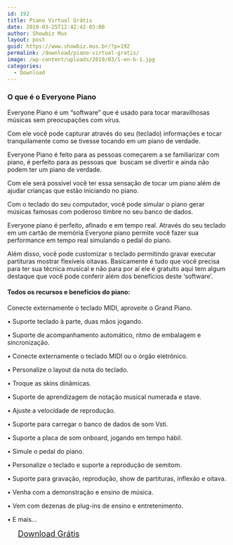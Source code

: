 ```yaml
---
id: 192
title: Piano Virtual Grátis
date: 2019-03-25T12:42:42-03:00
author: Showbiz Mus
layout: post
guid: https://www.showbiz.mus.br/?p=192
permalink: /download/piano-virtual-gratis/
image: /wp-content/uploads/2019/03/1-en-b-1.jpg
categories:
  - Download
---
```

### O que é o Everyone Piano

Everyone Piano é um “software” que é usado para tocar maravilhosas músicas sem preocupações com vírus.  


Com ele você pode capturar através do seu (teclado) informações e tocar tranquilamente como se tivesse tocando em um piano de verdade.  


Everyone Piano é feito para as pessoas começarem a se familiarizar com piano, é perfeito para as pessoas que &nbsp;buscam se divertir e ainda não podem ter um piano de verdade.  


Com ele será possível você ter essa sensação de tocar um piano além de ajudar crianças que estão iniciando no piano.  
<figure class="wp-block-embed-youtube wp-block-embed is-type-video is-provider-youtube wp-embed-aspect-16-9 wp-has-aspect-ratio">

<div class="wp-block-embed__wrapper">
  <div class="ast-oembed-container">
  </div>
</div></figure> 

Com o teclado do seu computador, você pode simular o piano gerar músicas famosas com poderoso timbre no seu banco de dados.  


Everyone piano é perfeito, afinado e em tempo real. Através do seu teclado em um cartão de memória Everyone piano permite você fazer sua performance em tempo real simulando o pedal do piano.  


Além disso, você pode customizar o teclado permitindo gravar executar partituras mostrar flexíveis oitavas. Basicamente é tudo que você precisa para ter sua técnica musical e não para por aí ele é gratuito aqui tem algum destaque que você pode conferir além dos benefícios deste ‘software’.  


#### **Todos os recursos e benefícios do piano:**

Conecte externamente o teclado MIDI, aproveite o Grand Piano.  


• Suporte teclado à parte, duas mãos jogando.  


• Suporte de acompanhamento automático, ritmo de embalagem e sincronização.  


• Conecte externamente o teclado MIDI ou o órgão eletrônico.  


• Personalize o layout da nota do teclado.  


• Troque as skins dinâmicas.  


• Suporte de aprendizagem de notação musical numerada e stave.  


• Ajuste a velocidade de reprodução.  


• Suporte para carregar o banco de dados de som Vsti.  


• Suporte a placa de som onboard, jogando em tempo hábil.  


• Simule o pedal do piano.  


• Personalize o teclado e suporte a reprodução de semitom.  


• Suporte para gravação, reprodução, show de partituras, inflexão e oitava.  


• Venha com a demonstração e ensino de música.  


• Vem com dezenas de plug-ins de ensino e entretenimento.  


• E mais&#8230;

<div id="wp-block-themeisle-blocks-button-group-931fae49" class="wp-block-themeisle-blocks-button-group" style="justify-content:center;align-items:center">
  <a href="https://bit.ly/2Fy9RJk" target="_blank" class="wp-block-themeisle-blocks-button wp-block-themeisle-blocks-button-0" style="font-size:18px;font-style:normal;border-width:0px;border-radius:0px;padding:10px 24px " rel="noopener noreferrer"><span>Download Grátis</span></a>
</div>